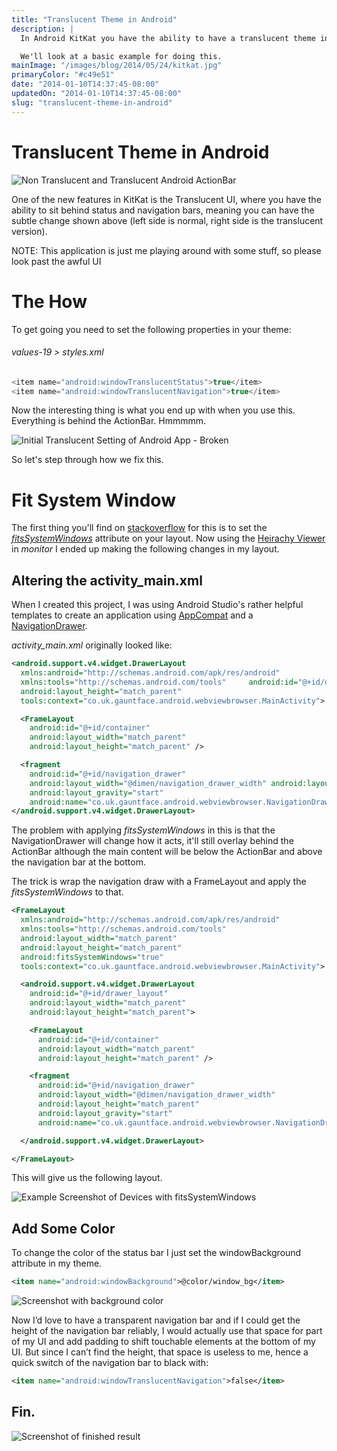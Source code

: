 ```yaml
---
title: "Translucent Theme in Android"
description: |
  In Android KitKat you have the ability to have a translucent theme in your app so you can style notification bar and navigation bar.

  We'll look at a basic example for doing this.
mainImage: "/images/blog/2014/05/24/kitkat.jpg"
primaryColor: "#c49e51"
date: "2014-01-10T14:37:45-08:00"
updatedOn: "2014-01-10T14:37:45-08:00"
slug: "translucent-theme-in-android"
---
```


# Translucent Theme in Android

![Non Translucent and Translucent Android ActionBar](/images/blog/2014/01/device-2014-01-10-1.png "605")

One of the new features in KitKat is the Translucent UI, where you have the ability to sit behind status and navigation bars, meaning you can have the subtle change shown above (left side is normal, right side is the translucent version).

NOTE: This application is just me playing around with some stuff, so please look past the awful UI

# The How

To get going you need to set the following properties in your theme:

###### values-19 > styles.xml

```java
<item name="android:windowTranslucentStatus">true</item>
<item name="android:windowTranslucentNavigation">true</item>
```

Now the interesting thing is what you end up with when you use this. Everything is behind the ActionBar. Hmmmmm.

![Initial Translucent Setting of Android App - Broken](/images/blog/2014/01/device-2014-01-10-120346vjggjgjgj.png "1024")

So let's step through how we fix this.

# Fit System Window

The first thing you'll find on [stackoverflow](http://stackoverflow.com) for this is to set the _[fitsSystemWindows](http://developer.android.com/reference/android/view/View.html#attr_android:fitsSystemWindows)_ attribute on your layout. Now using the [Heirachy Viewer](http://developer.android.com/tools/debugging/debugging-ui.html) in _monitor_ I ended up making the following changes in my layout.

## Altering the activity_main.xml

When I created this project, I was using Android Studio's rather helpful templates to create an application using [AppCompat](http://developer.android.com/tools/support-library/features.html#v7-appcompat) and a [NavigationDrawer](http://developer.android.com/design/patterns/navigation-drawer.html).

_activity_main.xml_ originally looked like:

```xml
<android.support.v4.widget.DrawerLayout
  xmlns:android="http://schemas.android.com/apk/res/android"
  xmlns:tools="http://schemas.android.com/tools"     android:id="@+id/drawer_layout" android:layout_width="match_parent"
  android:layout_height="match_parent"
  tools:context="co.uk.gauntface.android.webviewbrowser.MainActivity">

  <FrameLayout
    android:id="@+id/container"
    android:layout_width="match_parent"
    android:layout_height="match_parent" />

  <fragment
    android:id="@+id/navigation_drawer"
    android:layout_width="@dimen/navigation_drawer_width" android:layout_height="match_parent"
    android:layout_gravity="start"
    android:name="co.uk.gauntface.android.webviewbrowser.NavigationDrawerFragment" />
</android.support.v4.widget.DrawerLayout>
```

The problem with applying _fitsSystemWindows_ in this is that the NavigationDrawer will change how it acts, it'll still overlay behind the ActionBar although the main content will be below the ActionBar and above the navigation bar at the bottom.

The trick is wrap the navigation draw with a FrameLayout and apply the _fitsSystemWindows_ to that.

```xml
<FrameLayout
  xmlns:android="http://schemas.android.com/apk/res/android"
  xmlns:tools="http://schemas.android.com/tools"
  android:layout_width="match_parent"
  android:layout_height="match_parent"
  android:fitsSystemWindows="true"
  tools:context="co.uk.gauntface.android.webviewbrowser.MainActivity">

  <android.support.v4.widget.DrawerLayout
    android:id="@+id/drawer_layout"
    android:layout_width="match_parent"
    android:layout_height="match_parent">

    <FrameLayout
      android:id="@+id/container"
      android:layout_width="match_parent"
      android:layout_height="match_parent" />

    <fragment
      android:id="@+id/navigation_drawer"
      android:layout_width="@dimen/navigation_drawer_width"
      android:layout_height="match_parent"
      android:layout_gravity="start"
      android:name="co.uk.gauntface.android.webviewbrowser.NavigationDrawerFragment" />

  </android.support.v4.widget.DrawerLayout>

</FrameLayout>
```

This will give us the following layout.

![Example Screenshot of Devices with fitsSystemWindows](/images/blog/2014/01/device-2014-01-10-120346vjggjgjgvvvvvj.png "1024")

## Add Some Color

To change the color of the status bar I just set the windowBackground attribute in my theme.

```xml
<item name="android:windowBackground">@color/window_bg</item>
```

![Screenshot with background color](/images/blog/2014/01/device-2014-01-10-135355.png "605")

Now I’d love to have a transparent navigation bar and if I could get the height of the navigation bar reliably, I would actually use that space for part of my UI and add padding to shift touchable elements at the bottom of my UI. But since I can’t find the height, that space is useless to me, hence a quick switch of the navigation bar to black with:

```xml
<item name="android:windowTranslucentNavigation">false</item>
```

## Fin.

![Screenshot of finished result](/images/blog/2014/01/device-2014-01-10-135834.png "605")
